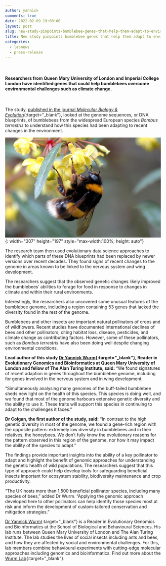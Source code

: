```yaml
---
author: yannick
comments: true
date: 2022-02-09 19:00:00
layout: post
slug: new-study-pinpoints-bumblebee-genes-that-help-them-adapt-to-environmental-changes
title: New study pinpoints bumblebee genes that help them adapt to environmental changes
categories:
  - labnews
  - press-release
---
```


<br />

#### Researchers from Queen Mary University of London and Imperial College London have identified genes that could help bumblebees overcome environmental challenges such as climate change.

<br />

The study, [published in the journal *Molecular Biology & Evolution*](https://academic.oup.com/mbe/article/39/2/msab366/6521030?login=false){:target="_blank"}, looked at the genome sequences, or DNA blueprints, of bumblebees from the widespread European species *Bombus terrestris* to understand how this species had been adapting to recent changes in the environment.

![Image: Jardín Botánico de Madrid](/img/news/bumblebee-640-img.jpg#center){: width="307" height="197" style="max-width:100%; height: auto"}

The research team then used evolutionary data science approaches to identify which parts of these DNA blueprints had been replaced by newer versions over recent decades. They found signs of recent changes to the genome in areas known to be linked to the nervous system and wing development.

The researchers suggest that the observed genetic changes likely improved the bumblebees’ abilities to forage for food in response to changes in climate and within their rural environments.

Interestingly, the researchers also uncovered some unusual features of the bumblebee genome, including a region containing 53 genes that lacked the diversity found in the rest of the genome.

Bumblebees and other insects are important natural pollinators of crops and of wildflowers. Recent studies have documented international declines of bees and other pollinators, citing habitat loss, disease, pesticides, and climate change as contributing factors. However, some of these pollinators, such as *Bombus terrestris* have also been doing well despite changing environmental conditions.

**Lead author of this study [Dr Yannick Wurm](https://wurmlab.com/){:target="_blank"}, Reader in Evolutionary Genomics and Bioinformatics at Queen Mary University of London and fellow of The Alan Turing Institute, said:** “We found signatures of recent adaption in genes throughout the bumblebee genome, including for genes involved in the nervous system and in wing development.

“Simultaneously analysing many genomes of the buff-tailed bumblebee sheds new light on the health of this species. This species is doing well, and we found that most of the genome harbours extensive genetic diversity and the ability to use it. These traits will support this species in continuing to adapt to the challenges it faces.”

**Dr Colgan, the first author of the study, said:** “In contrast to the high genetic diversity in most of the genome, we found a gene-rich region with the opposite pattern: extremely low diversity in bumblebees and in their relatives, the honeybees. We don’t fully know the evolutionary reasons for the pattern observed in this region of the genome, nor how it may impact the ability of the species to adapt.”

The findings provide important insights into the ability of a key pollinator to adapt and highlight the benefit of genomic approaches for understanding the genetic health of wild populations. The researchers suggest that this type of approach could help develop tools for safeguarding beneficial insects important for ecosystem stability, biodiversity maintenance and crop productivity.

“The UK hosts more than 1,500 beneficial pollinator species, including many species of bees,” added Dr Wurm.  “Applying the genomic approach developed here to other pollinators can help identify those species most at risk and inform the development of custom-tailored conservation and mitigation strategies.”

[Dr Yannick Wurm](https://wurmlab.com/){:target="_blank"} is a Reader in Evolutionary Genomics and Bioinformatics at the School of Biological and Behavioural Sciences. His lab runs between Queen Mary University of London and The Alan Turing Institute. The lab studies the lives of social insects including ants and bees, and how they are affected by social and environmental challenges. For this, lab members combine behavioural experiments with cutting-edge molecular approaches including genomics and bioinformatics. Find out more about the [Wurm Lab](https://wurmlab.com/){:target="_blank"}.
